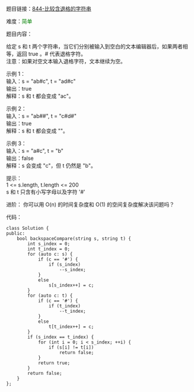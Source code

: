 题目链接：[844-比较含退格的字符串](https://leetcode-cn.com/problems/backspace-string-compare/)

难度：<font color="Green">简单</font>

题目内容：

给定 s 和 t 两个字符串，当它们分别被输入到空白的文本编辑器后，如果两者相等，返回 true 。# 代表退格字符。<br>
注意：如果对空文本输入退格字符，文本继续为空。

示例 1：<br>
输入：s = "ab#c", t = "ad#c"<br>
输出：true<br>
解释：s 和 t 都会变成 "ac"。

示例 2：<br>
输入：s = "ab##", t = "c#d#"<br>
输出：true<br>
解释：s 和 t 都会变成 ""。

示例 3：<br>
输入：s = "a#c", t = "b"<br>
输出：false<br>
解释：s 会变成 "c"，但 t 仍然是 "b"。

提示：<br>
1 <= s.length, t.length <= 200<br>
s 和 t 只含有小写字母以及字符 '#'

进阶：
你可以用 O(n) 的时间复杂度和 O(1) 的空间复杂度解决该问题吗？


代码：
```
class Solution {
public:
    bool backspaceCompare(string s, string t) {
        int s_index = 0;
        int t_index = 0;
        for (auto c: s) {
            if (c == '#') {
                if (s_index)
                    --s_index;
            }
            else
                s[s_index++] = c;
        }
        for (auto c: t) {
            if (c == '#') {
                if (t_index)
                    --t_index;
            }
            else
                t[t_index++] = c;
        }
        if (s_index == t_index) {
            for (int i = 0; i < s_index; ++i) {
                if (s[i] != t[i])
                    return false;
            }
            return true;
        }
        return false;
    }
};
```